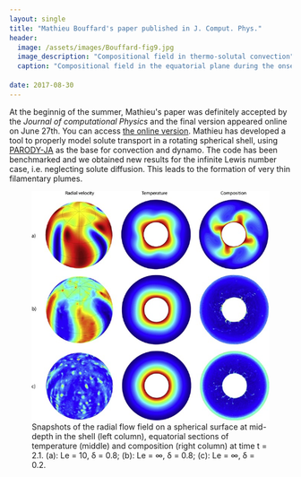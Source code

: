 ```yaml
---
layout: single
title: "Mathieu Bouffard's paper published in J. Comput. Phys."
header:
  image: /assets/images/Bouffard-fig9.jpg
  image_description: "Compositional field in thermo-solutal convection"
  caption: "Compositional field in the equatorial plane during the onset of thermo-solutal convection"

date: 2017-08-30
---
```


At the beginnig of the summer, Mathieu's paper was definitely accepted by the *Journal of computational Physics* and the final version appeared online on June 27th. You can access [the online version](http://www.sciencedirect.com/science/article/pii/S0021999117304734#fg0090). Mathieu has developed a tool to properly model solute transport in a rotating spherical shell, using [PARODY-JA](http://www.ipgp.fr/~aubert/Julien_Aubert,_Geodynamo,_IPG_Paris/Software.html) as the base for convection and dynamo. The code has been benchmarked and we obtained new results for the infinite Lewis number case, i.e. neglecting solute diffusion. This leads to the formation of very thin filamentary plumes.

<figure>
  <img src="/assets/images/Bouffard-fig10.jpg" alt="Snapshots of radial velocity, temperature and composition">
  <figcaption>Snapshots of the radial flow field on a spherical surface at mid-depth in the shell (left column), equatorial sections of temperature (middle) and composition (right column) at time t = 2.1. (a): Le = 10, δ = 0.8; (b): Le = ∞, δ = 0.8; (c): Le = ∞, δ = 0.2.</figcaption>
</figure>
